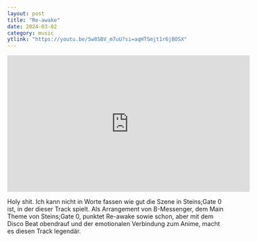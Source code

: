 ```yaml
---
layout: post
title: "Re-awake"
date: 2024-03-02
category: music
ytlink: "https://youtu.be/5w8SBV_m7uU?si=aqHTSmjt1r6jBOSX"
---
```


<iframe width="560" height="315" src="https://www.youtube.com/embed/5w8SBV_m7uU?si=aqHTSmjt1r6jBOSX&amp;controls=1" title="YouTube video player" frameborder="0" allow="accelerometer; autoplay; clipboard-write; encrypted-media; gyroscope; picture-in-picture; web-share" referrerpolicy="strict-origin-when-cross-origin" allowfullscreen></iframe>

Holy shit. Ich kann nicht in Worte fassen wie gut die Szene in Steins;Gate 0 ist, in der dieser Track spielt. Als
Arrangement von B-Messenger, dem Main Theme von Steins;Gate 0, punktet Re-awake sowie schon, aber mit dem Disco Beat
obendrauf und der emotionalen Verbindung zum Anime, macht es diesen Track legendär. 